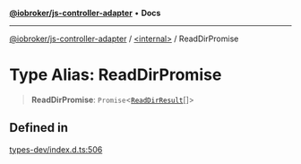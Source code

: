 [**@iobroker/js-controller-adapter**](../../README.md) • **Docs**

***

[@iobroker/js-controller-adapter](../../globals.md) / [\<internal\>](../README.md) / ReadDirPromise

# Type Alias: ReadDirPromise

> **ReadDirPromise**: `Promise`\<[`ReadDirResult`](../interfaces/ReadDirResult.md)[]\>

## Defined in

[types-dev/index.d.ts:506](https://github.com/ioBroker/ioBroker.js-controller/blob/b499d83cda369ad8a77cd1584bbda2b5b44bf993/packages/types-dev/index.d.ts#L506)

